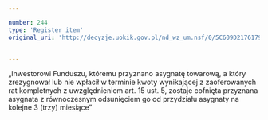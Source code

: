 ```yaml
---

number: 244
type: 'Register item'
original_uri: 'http://decyzje.uokik.gov.pl/nd_wz_um.nsf/0/5C609D21761796B5C12572DD003294A0?OpenDocument'


---
```


„Inwestorowi Funduszu, któremu przyznano asygnatę towarową, a który zrezygnował lub nie wpłacił w terminie kwoty wynikającej z zaoferowanych rat kompletnych z uwzględnieniem art. 15 ust. 5, zostaje cofnięta przyznana asygnata z równoczesnym odsunięciem go od przydziału asygnaty na kolejne 3 (trzy) miesiące”

